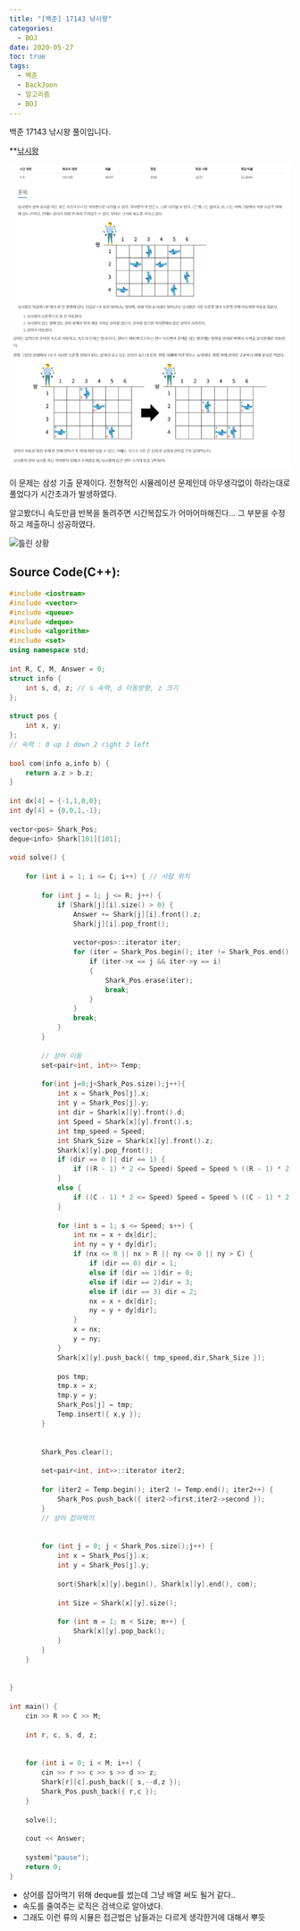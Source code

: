 ```yaml
---
title: "[백준] 17143 낚시왕"
categories: 
  - BOJ
date: 2020-05-27
toc: true
tags: 
  - 백준
  - BackJoon
  - 알고리즘
  - BOJ
---
```


백준 17143 낚시왕 풀이입니다.<br/>

**[낚시왕](https://www.acmicpc.net/problem/17143)

![문제설명](/assets/images/백준/BOJ_17143-1.png)
![문제설명](/assets/images/백준/BOJ_17143-2.png)

이 문제는 삼성 기출 문제이다. 전형적인 시뮬레이션 문제인데 아무생각없이 하라는대로 풀었다가 시간초과가 발생하였다. 

알고봤더니 속도만큼 반복을 돌려주면 시간복잡도가 어마어마해진다... 그 부분을 수정하고 제출하니 성공하였다. 


![틀린 상황](https://user-images.githubusercontent.com/37646197/83205187-e05c7000-a188-11ea-8d5e-e7c7a0d7ecdd.png)



Source Code(C++): 
------

```cpp
#include <iostream>
#include <vector>
#include <queue>
#include <deque>
#include <algorithm>
#include <set>
using namespace std;

int R, C, M, Answer = 0;
struct info {
	int s, d, z; // s 속력, d 이동방향, z 크기
};

struct pos {
	int x, y;
};
// 속력 : 0 up 1 down 2 right 3 left

bool com(info a,info b) {
	return a.z > b.z;
}

int dx[4] = {-1,1,0,0};
int dy[4] = {0,0,1,-1};

vector<pos> Shark_Pos;
deque<info> Shark[101][101];

void solve() {

	for (int i = 1; i <= C; i++) { // 사람 위치

		for (int j = 1; j <= R; j++) {
			if (Shark[j][i].size() > 0) {
				Answer += Shark[j][i].front().z;
				Shark[j][i].pop_front();

				vector<pos>::iterator iter;
				for (iter = Shark_Pos.begin(); iter != Shark_Pos.end(); iter++) {
					if (iter->x == j && iter->y == i)
					{
						Shark_Pos.erase(iter);
						break;
					}
				}
				break;
			}
		}

		// 상어 이동
		set<pair<int, int>> Temp;

		for(int j=0;j<Shark_Pos.size();j++){
			int x = Shark_Pos[j].x;
			int y = Shark_Pos[j].y;
			int dir = Shark[x][y].front().d;
			int Speed = Shark[x][y].front().s;
			int tmp_speed = Speed;
			int Shark_Size = Shark[x][y].front().z;
			Shark[x][y].pop_front();
			if (dir == 0 || dir == 1) {
				if ((R - 1) * 2 <= Speed) Speed = Speed % ((R - 1) * 2);
			}
			else {
				if ((C - 1) * 2 <= Speed) Speed = Speed % ((C - 1) * 2);
			}

			for (int s = 1; s <= Speed; s++) {
				int nx = x + dx[dir];
				int ny = y + dy[dir];
				if (nx <= 0 || nx > R || ny <= 0 || ny > C) {
					if (dir == 0) dir = 1;
					else if (dir == 1)dir = 0;
					else if (dir == 2)dir = 3;
					else if (dir == 3) dir = 2;
					nx = x + dx[dir];
					ny = y + dy[dir];
				}
				x = nx;
				y = ny;
			}
			Shark[x][y].push_back({ tmp_speed,dir,Shark_Size });
			
			pos tmp;
			tmp.x = x;
			tmp.y = y;
			Shark_Pos[j] = tmp;
			Temp.insert({ x,y });
		}

		
		Shark_Pos.clear();

		set<pair<int, int>>::iterator iter2;

		for (iter2 = Temp.begin(); iter2 != Temp.end(); iter2++) {
			Shark_Pos.push_back({ iter2->first,iter2->second });
		}
		// 상어 잡아먹기


		for (int j = 0; j < Shark_Pos.size();j++) {
			int x = Shark_Pos[j].x;
			int y = Shark_Pos[j].y;

			sort(Shark[x][y].begin(), Shark[x][y].end(), com);

			int Size = Shark[x][y].size();

			for (int m = 1; m < Size; m++) {
				Shark[x][y].pop_back();
			}
		}
	}


}

int main() {
	cin >> R >> C >> M;

	int r, c, s, d, z;


	for (int i = 0; i < M; i++) {
		cin >> r >> c >> s >> d >> z;
		Shark[r][c].push_back({ s,--d,z });
		Shark_Pos.push_back({ r,c });
	}

	solve();

	cout << Answer;

	system("pause");
	return 0;
}

```

- 상어를 잡아먹기 위해 deque를 썼는데 그냥 배열 써도 될거 같다.. 
- 속도를 줄여주는 로직은 검색으로 알아냈다. 
- 그래도 이런 류의 시뮬은 접근법은 남들과는 다르게 생각한거에 대해서 뿌듯

